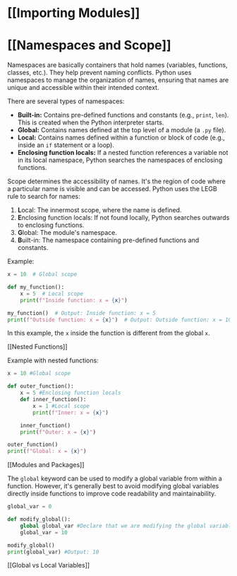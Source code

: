 # [[Importing Modules]]
# [[Namespaces and Scope]] 
Namespaces are basically containers that hold names (variables, functions, classes, etc.).  They help prevent naming conflicts.  Python uses namespaces to manage the organization of names, ensuring that names are unique and accessible within their intended context.

There are several types of namespaces:

* **Built-in:** Contains pre-defined functions and constants (e.g., `print`, `len`).  This is created when the Python interpreter starts.
* **Global:** Contains names defined at the top level of a module (a `.py` file).
* **Local:** Contains names defined within a function or block of code (e.g., inside an `if` statement or a loop).
* **Enclosing function locals:** If a nested function references a variable not in its local namespace, Python searches the namespaces of enclosing functions.

Scope determines the accessibility of names.  It's the region of code where a particular name is visible and can be accessed.  Python uses the LEGB rule to search for names:

1. **L**ocal: The innermost scope, where the name is defined.
2. **E**nclosing function locals:  If not found locally, Python searches outwards to enclosing functions.
3. **G**lobal:  The module's namespace.
4. **B**uilt-in: The namespace containing pre-defined functions and constants.


Example:

```python
x = 10  # Global scope

def my_function():
    x = 5  # Local scope
    print(f"Inside function: x = {x}")

my_function()  # Output: Inside function: x = 5
print(f"Outside function: x = {x}")  # Output: Outside function: x = 10

```

In this example, the `x` inside the function is different from the global `x`.

[[Nested Functions]]


Example with nested functions:

```python
x = 10 #Global scope

def outer_function():
    x = 5 #Enclosing function locals
    def inner_function():
        x = 1 #Local scope
        print(f"Inner: x = {x}")

    inner_function()
    print(f"Outer: x = {x}")

outer_function()
print(f"Global: x = {x}")
```

[[Modules and Packages]]

The `global` keyword can be used to modify a global variable from within a function.  However, it's generally best to avoid modifying global variables directly inside functions to improve code readability and maintainability.


```python
global_var = 0

def modify_global():
    global global_var #Declare that we are modifying the global variable
    global_var = 10

modify_global()
print(global_var) #Output: 10

```

[[Global vs Local Variables]]
